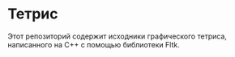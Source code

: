 # Тетрис 
Этот репозиторий содержит исходники графического тетриса, написанного на C++ с помощью библиотеки Fltk.
